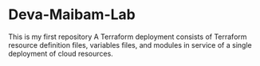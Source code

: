 # Deva-Maibam-Lab
This is my first repository 
A Terraform deployment consists of Terraform resource definition files, variables files, and modules in service of a single deployment of cloud resources.
